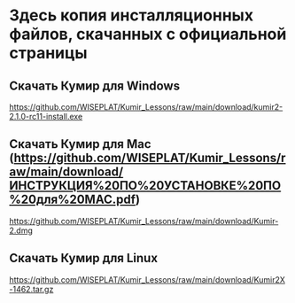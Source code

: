 # Здесь копия инсталляционных файлов, скачанных с официальной страницы

## Скачать Кумир для Windows
https://github.com/WISEPLAT/Kumir_Lessons/raw/main/download/kumir2-2.1.0-rc11-install.exe

## Скачать Кумир для Mac (https://github.com/WISEPLAT/Kumir_Lessons/raw/main/download/ИНСТРУКЦИЯ%20ПО%20УСТАНОВКЕ%20ПО%20для%20MAC.pdf)
https://github.com/WISEPLAT/Kumir_Lessons/raw/main/download/Kumir-2.dmg

## Скачать Кумир для Linux
https://github.com/WISEPLAT/Kumir_Lessons/raw/main/download/Kumir2X-1462.tar.gz





